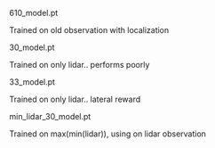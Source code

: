 610_model.pt

Trained on old observation with localization

30_model.pt

Trained on only lidar.. performs poorly

33_model.pt

Trained on only lidar.. lateral reward

min_lidar_30_model.pt

Trained on max(min(lidar)), using on lidar observation
